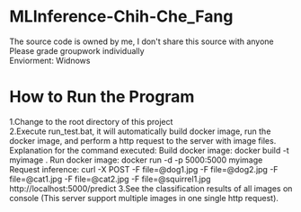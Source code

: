 # MLInference-Chih-Che_Fang
The source code is owned by me, I don't share this source with anyone  
Please grade groupwork individually  
Enviorment: Widnows

# How to Run the Program  
1.Change to the root directory of this project  
2.Execute run_test.bat, it will automatically build docker image, run the docker image, and perform a http request to the server with image files. Explanation for the command executed:
Build docker image: docker build -t myimage . 
Run docker image: docker run -d -p 5000:5000 myimage 
Request inference: curl -X POST -F file=@dog1.jpg -F file=@dog2.jpg -F file=@cat1.jpg -F file=@cat2.jpg -F file=@squirrel1.jpg http://localhost:5000/predict 
3.See the classification results of all images on console (This server support multiple images in one single http request).  
